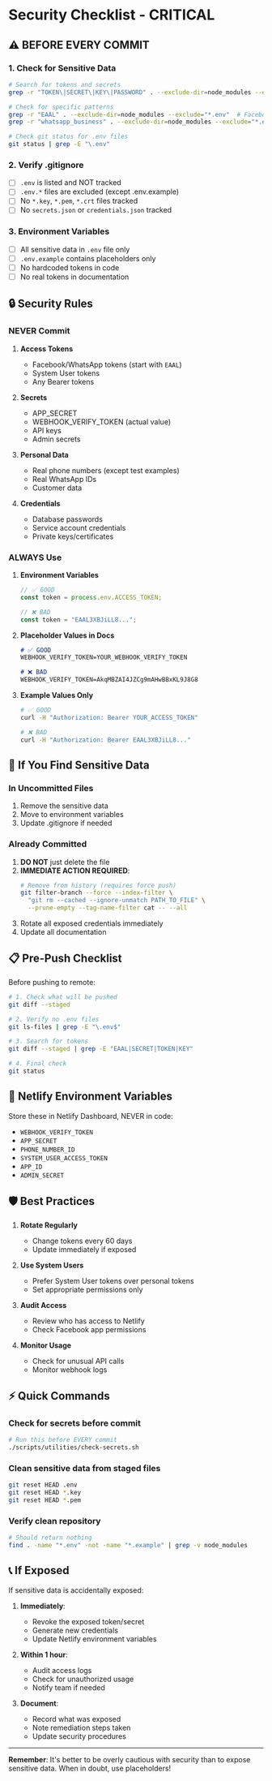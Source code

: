 # Security Checklist - CRITICAL

## ⚠️ BEFORE EVERY COMMIT

### 1. Check for Sensitive Data
```bash
# Search for tokens and secrets
grep -r "TOKEN\|SECRET\|KEY\|PASSWORD" . --exclude-dir=node_modules --exclude-dir=.git --exclude="*.env"

# Check for specific patterns
grep -r "EAAL" . --exclude-dir=node_modules --exclude="*.env"  # Facebook tokens
grep -r "whatsapp_business" . --exclude-dir=node_modules --exclude="*.env"

# Check git status for .env files
git status | grep -E "\.env"
```

### 2. Verify .gitignore
- [ ] `.env` is listed and NOT tracked
- [ ] `.env.*` files are excluded (except .env.example)
- [ ] No `*.key`, `*.pem`, `*.crt` files tracked
- [ ] No `secrets.json` or `credentials.json` tracked

### 3. Environment Variables
- [ ] All sensitive data in `.env` file only
- [ ] `.env.example` contains placeholders only
- [ ] No hardcoded tokens in code
- [ ] No real tokens in documentation

## 🔒 Security Rules

### NEVER Commit
1. **Access Tokens**
   - Facebook/WhatsApp tokens (start with `EAAL`)
   - System User tokens
   - Any Bearer tokens

2. **Secrets**
   - APP_SECRET
   - WEBHOOK_VERIFY_TOKEN (actual value)
   - API keys
   - Admin secrets

3. **Personal Data**
   - Real phone numbers (except test examples)
   - Real WhatsApp IDs
   - Customer data

4. **Credentials**
   - Database passwords
   - Service account credentials
   - Private keys/certificates

### ALWAYS Use
1. **Environment Variables**
   ```javascript
   // ✅ GOOD
   const token = process.env.ACCESS_TOKEN;
   
   // ❌ BAD
   const token = "EAAL3XBJiLL8...";
   ```

2. **Placeholder Values in Docs**
   ```markdown
   # ✅ GOOD
   WEBHOOK_VERIFY_TOKEN=YOUR_WEBHOOK_VERIFY_TOKEN
   
   # ❌ BAD
   WEBHOOK_VERIFY_TOKEN=AkqMBZAI4JZCg9mAHwBBxKL9J8G8
   ```

3. **Example Values Only**
   ```bash
   # ✅ GOOD
   curl -H "Authorization: Bearer YOUR_ACCESS_TOKEN"
   
   # ❌ BAD
   curl -H "Authorization: Bearer EAAL3XBJiLL8..."
   ```

## 🚨 If You Find Sensitive Data

### In Uncommitted Files
1. Remove the sensitive data
2. Move to environment variables
3. Update .gitignore if needed

### Already Committed
1. **DO NOT** just delete the file
2. **IMMEDIATE ACTION REQUIRED**:
   ```bash
   # Remove from history (requires force push)
   git filter-branch --force --index-filter \
     "git rm --cached --ignore-unmatch PATH_TO_FILE" \
     --prune-empty --tag-name-filter cat -- --all
   ```
3. Rotate all exposed credentials immediately
4. Update all documentation

## 📋 Pre-Push Checklist

Before pushing to remote:

```bash
# 1. Check what will be pushed
git diff --staged

# 2. Verify no .env files
git ls-files | grep -E "\.env$"

# 3. Search for tokens
git diff --staged | grep -E "EAAL|SECRET|TOKEN|KEY"

# 4. Final check
git status
```

## 🔐 Netlify Environment Variables

Store these in Netlify Dashboard, NEVER in code:
- `WEBHOOK_VERIFY_TOKEN`
- `APP_SECRET`
- `PHONE_NUMBER_ID`
- `SYSTEM_USER_ACCESS_TOKEN`
- `APP_ID`
- `ADMIN_SECRET`

## 🛡️ Best Practices

1. **Rotate Regularly**
   - Change tokens every 60 days
   - Update immediately if exposed

2. **Use System Users**
   - Prefer System User tokens over personal tokens
   - Set appropriate permissions only

3. **Audit Access**
   - Review who has access to Netlify
   - Check Facebook app permissions

4. **Monitor Usage**
   - Check for unusual API calls
   - Monitor webhook logs

## ⚡ Quick Commands

### Check for secrets before commit
```bash
# Run this before EVERY commit
./scripts/utilities/check-secrets.sh
```

### Clean sensitive data from staged files
```bash
git reset HEAD .env
git reset HEAD *.key
git reset HEAD *.pem
```

### Verify clean repository
```bash
# Should return nothing
find . -name "*.env" -not -name "*.example" | grep -v node_modules
```

## 📞 If Exposed

If sensitive data is accidentally exposed:

1. **Immediately**:
   - Revoke the exposed token/secret
   - Generate new credentials
   - Update Netlify environment variables

2. **Within 1 hour**:
   - Audit access logs
   - Check for unauthorized usage
   - Notify team if needed

3. **Document**:
   - Record what was exposed
   - Note remediation steps taken
   - Update security procedures

---

**Remember**: It's better to be overly cautious with security than to expose sensitive data. When in doubt, use placeholders!